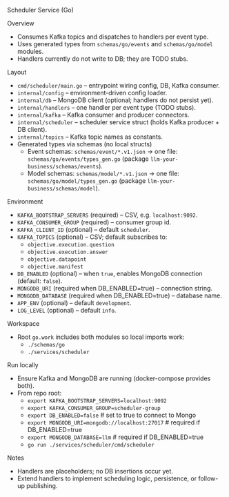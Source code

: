 Scheduler Service (Go)

Overview
- Consumes Kafka topics and dispatches to handlers per event type.
- Uses generated types from `schemas/go/events` and `schemas/go/model` modules.
- Handlers currently do not write to DB; they are TODO stubs.

Layout
- `cmd/scheduler/main.go` – entrypoint wiring config, DB, Kafka consumer.
- `internal/config` – environment-driven config loader.
- `internal/db` – MongoDB client (optional; handlers do not persist yet).
- `internal/handlers` – one handler per event type (TODO stubs).
- `internal/kafka` – Kafka consumer and producer connectors.
- `internal/scheduler` – scheduler service struct (holds Kafka producer + DB client).
- `internal/topics` – Kafka topic names as constants.
- Generated types via schemas (no local structs)
  - Event schemas: `schemas/event/*.v1.json` → one file: `schemas/go/events/types_gen.go` (package `llm-your-business/schemas/events`).
  - Model schemas: `schemas/model/*.v1.json` → one file: `schemas/go/model/types_gen.go` (package `llm-your-business/schemas/model`).

Environment
- `KAFKA_BOOTSTRAP_SERVERS` (required) – CSV, e.g. `localhost:9092`.
- `KAFKA_CONSUMER_GROUP` (required) – consumer group id.
- `KAFKA_CLIENT_ID` (optional) – default `scheduler`.
- `KAFKA_TOPICS` (optional) – CSV; default subscribes to:
  - `objective.execution.question`
  - `objective.execution.answer`
  - `objective.datapoint`
  - `objective.manifest`
- `DB_ENABLED` (optional) – when `true`, enables MongoDB connection (default: `false`).
- `MONGODB_URI` (required when DB_ENABLED=true) – connection string.
- `MONGODB_DATABASE` (required when DB_ENABLED=true) – database name.
- `APP_ENV` (optional) – default `development`.
- `LOG_LEVEL` (optional) – default `info`.

Workspace
- Root `go.work` includes both modules so local imports work:
  - `./schemas/go`
  - `./services/scheduler`

Run locally
- Ensure Kafka and MongoDB are running (docker-compose provides both).
- From repo root:
  - `export KAFKA_BOOTSTRAP_SERVERS=localhost:9092`
  - `export KAFKA_CONSUMER_GROUP=scheduler-group`
  - `export DB_ENABLED=false` # set to true to connect to Mongo
  - `export MONGODB_URI=mongodb://localhost:27017` # required if DB_ENABLED=true
  - `export MONGODB_DATABASE=llm`                  # required if DB_ENABLED=true
  - `go run ./services/scheduler/cmd/scheduler`

Notes
- Handlers are placeholders; no DB insertions occur yet.
- Extend handlers to implement scheduling logic, persistence, or follow-up publishing.
